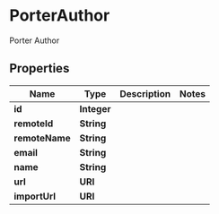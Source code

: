 

# PorterAuthor

Porter Author

## Properties

| Name | Type | Description | Notes |
|------------ | ------------- | ------------- | -------------|
|**id** | **Integer** |  |  |
|**remoteId** | **String** |  |  |
|**remoteName** | **String** |  |  |
|**email** | **String** |  |  |
|**name** | **String** |  |  |
|**url** | **URI** |  |  |
|**importUrl** | **URI** |  |  |



